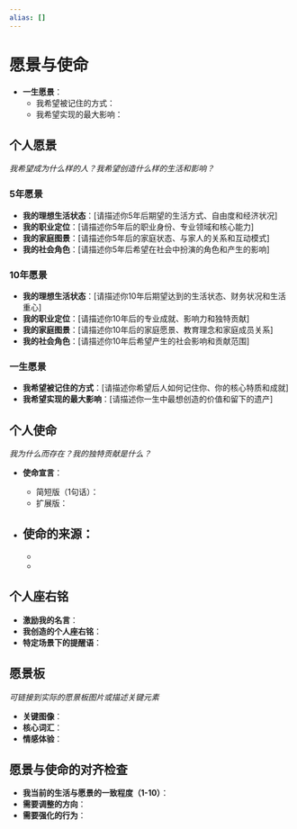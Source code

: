 ```yaml
---
alias: []
---
```


# 愿景与使命

- **一生愿景**：
  - 我希望被记住的方式：
  - 我希望实现的最大影响：
## 个人愿景
*我希望成为什么样的人？我希望创造什么样的生活和影响？*

### 5年愿景
- **我的理想生活状态**：[请描述你5年后期望的生活方式、自由度和经济状况]  
- **我的职业定位**：[请描述你5年后的职业身份、专业领域和核心能力]  
- **我的家庭图景**：[请描述你5年后的家庭状态、与家人的关系和互动模式]  
- **我的社会角色**：[请描述你5年后希望在社会中扮演的角色和产生的影响]  

### 10年愿景
- **我的理想生活状态**：[请描述你10年后期望达到的生活状态、财务状况和生活重心]  
- **我的职业定位**：[请描述你10年后的专业成就、影响力和独特贡献]  
- **我的家庭图景**：[请描述你10年后的家庭愿景、教育理念和家庭成员关系]  
- **我的社会角色**：[请描述你10年后希望产生的社会影响和贡献范围]  

### 一生愿景
- **我希望被记住的方式**：[请描述你希望后人如何记住你、你的核心特质和成就]  
- **我希望实现的最大影响**：[请描述你一生中最想创造的价值和留下的遗产]  


## 个人使命
*我为什么而存在？我的独特贡献是什么？*

- **使命宣言**：
  - 简短版（1句话）：  
  - 扩展版：

- **使命的来源**：
  -   
  - 
  - 


## 个人座右铭
- **激励我的名言**：
- **我创造的个人座右铭**：
- **特定场景下的提醒语**：


## 愿景板
*可链接到实际的愿景板图片或描述关键元素*

- **关键图像**：
- **核心词汇**：
- **情感体验**：  


## 愿景与使命的对齐检查
- **我当前的生活与愿景的一致程度（1-10）**：
- **需要调整的方向**：
- **需要强化的行为**：
